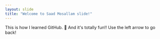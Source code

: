 ```yaml
---
layout: slide
title: "Welcome to Saad Mosallam slide!"
---
```

This is how I learned GitHub. :tada:
And it's totally fun!!
Use the left arrow to go back!
